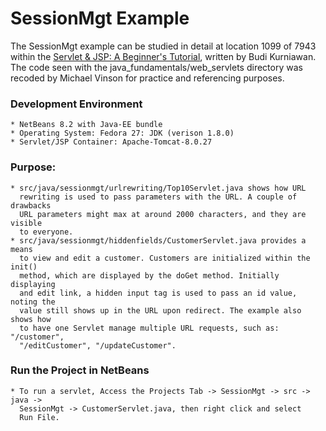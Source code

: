SessionMgt Example
====================

The SessionMgt example can be studied in detail at location 1099 of 7943 within
the [Servlet & JSP: A Beginner's Tutorial](https://brainysoftware.com/9781771970327),
written by Budi Kurniawan. The code seen with the java_fundamentals/web_servlets
directory was recoded by Michael Vinson for practice and referencing purposes.

### Development Environment
    * NetBeans 8.2 with Java-EE bundle
    * Operating System: Fedora 27: JDK (verison 1.8.0)
    * Servlet/JSP Container: Apache-Tomcat-8.0.27

### Purpose:
    * src/java/sessionmgt/urlrewriting/Top10Servlet.java shows how URL 
      rewriting is used to pass parameters with the URL. A couple of drawbacks
      URL parameters might max at around 2000 characters, and they are visible
      to everyone. 
    * src/java/sessionmgt/hiddenfields/CustomerServlet.java provides a means 
      to view and edit a customer. Customers are initialized within the init() 
      method, which are displayed by the doGet method. Initially displaying 
      and edit link, a hidden input tag is used to pass an id value, noting the 
      value still shows up in the URL upon redirect. The example also shows how
      to have one Servlet manage multiple URL requests, such as: "/customer", 
      "/editCustomer", "/updateCustomer". 


### Run the Project in NetBeans
    * To run a servlet, Access the Projects Tab -> SessionMgt -> src -> java ->
      SessionMgt -> CustomerServlet.java, then right click and select
      Run File.

